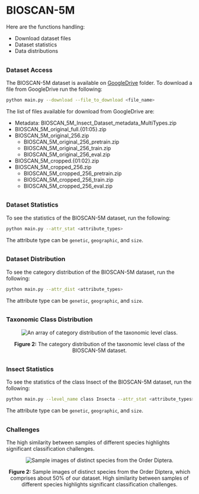 # BIOSCAN-5M

Here are the functions handling:

- Download dataset files
- Dataset statistics 
- Data distributions 

###### <h3> Dataset Access

The BIOSCAN-5M dataset is available on [GoogleDrive](https://drive.google.com/drive/u/1/folders/1Jc57eKkeiYrnUBc9WlIp-ZS_L1bVlT-0) folder.
To download a file from GoogleDrive run the following:

```bash
python main.py --download --file_to_download <file_name>
``` 

The list of files available for download from GoogleDrive are:

 - Metadata: BIOSCAN_5M_Insect_Dataset_metadata_MultiTypes.zip
 - BIOSCAN_5M_original_full.{01:05}.zip
 - BIOSCAN_5M_original_256.zip
    - BIOSCAN_5M_original_256_pretrain.zip
    - BIOSCAN_5M_original_256_train.zip
    - BIOSCAN_5M_original_256_eval.zip
 - BIOSCAN_5M_cropped.{01:02}.zip
 - BIOSCAN_5M_cropped_256.zip
    - BIOSCAN_5M_cropped_256_pretrain.zip
    - BIOSCAN_5M_cropped_256_train.zip
    - BIOSCAN_5M_cropped_256_eval.zip

###### <h3> Dataset Statistics
To see the statistics of the BIOSCAN-5M dataset, run the following:

```bash
python main.py --attr_stat <attribute_types>
``` 
The attribute type can be <code>genetic</code>, <code>geographic</code>, and <code>size</code>.


###### <h3> Dataset Distribution
To see the category distribution of the BIOSCAN-5M dataset, run the following:

```bash
python main.py --attr_dist <attribute_types>
``` 
The attribute type can be <code>genetic</code>, <code>geographic</code>, and <code>size</code>.

###### <h3> Taxonomic Class Distribution
<div align="center">
  <img src="https://github.com/zahrag/BIOSCAN-5M/blob/main/BIOSCAN_images/repo_images/class_order_stats.png" 
       alt="An array of category distribution of the taxonomic level class." />
  <p><b>Figure 2:</b> The category distribution of the taxonomic level class of the BIOSCAN-5M dataset.</p>
</div>

###### <h3> Insect Statistics
To see the statistics of the class Insect of the BIOSCAN-5M dataset, run the following:

```bash
python main.py --level_name class Insecta --attr_stat <attribute_types>
``` 
The attribute type can be <code>genetic</code>, <code>geographic</code>, and <code>size</code>.

###### <h3> Challenges 
The high similarity between samples of different species highlights significant classification challenges. 

<div align="center">
  <img src="https://github.com/zahrag/BIOSCAN-5M/blob/main/BIOSCAN_images/repo_images/species_f.png" 
       alt="Sample images of distinct species from the Order Diptera." />
  <p><b>Figure 2:</b> Sample images of distinct species from the Order Diptera, 
                      which comprises about 50% of our dataset. High similarity between samples of different species 
highlights significant classification challenges.</p>
</div>